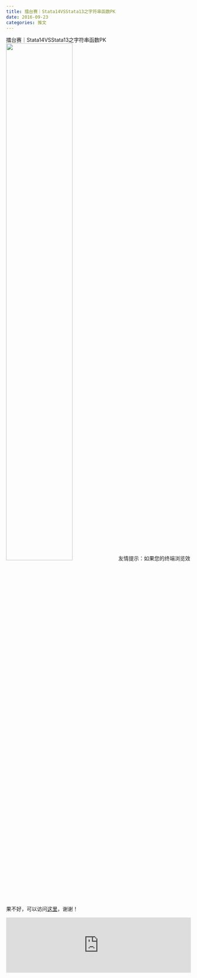 ```yaml
---
title: 擂台赛｜Stata14VSStata13之字符串函数PK
date: 2016-09-23
categories: 推文
---
```

擂台赛｜Stata14VSStata13之字符串函数PK
<img src="http://mmbiz.qpic.cn/mmbiz_jpg/ACviaWTBFxhbJl8icHCQ93v6oKHnby5hN6lIWghnA3EIZjNfribRES28AKPIfMUNH8x1PicazOW43Q8ic74Miato6icHA/0?wx_fmt=jpeg" style="width: 60%; height: auto;"/><!--more-->
友情提示：如果您的终端浏览效果不好，可以访问[这里](https://stata-club.github.io/stata_article/2016-09-23.html)，谢谢！
<iframe src="https://stata-club.github.io/stata_article/2016-09-23.html" id="iframepage" frameborder="0" scrolling="no" marginheight="0" marginwidth="0" width="100%" onLoad="iFrameHeight()"></iframe>
<script type="text/javascript" language="javascript">
function iFrameHeight() {
var ifm= document.getElementById("iframepage");
var subWeb = document.frames ? document.frames["iframepage"].document : ifm.contentDocument;   
if(ifm != null && subWeb != null) {
 ifm.height = subWeb.body.scrollHeight;
} 
} 
</script> 
